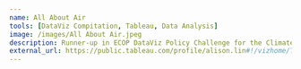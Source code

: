 ```yaml
---
name: All About Air
tools: [DataViz Compitation, Tableau, Data Analysis]
image: /images/All About Air.jpeg
description: Runner-up in ECOP DataViz Policy Challenge for the Climate Change topic. Team mates: Clayton Roenspiess, Viral Bheda, Paul A. Jarvey,and Michelle Zhitomirsky.
external_url: https://public.tableau.com/profile/alison.lin#!/vizhome/Team05AllAboutAir/Team5 
---
```

